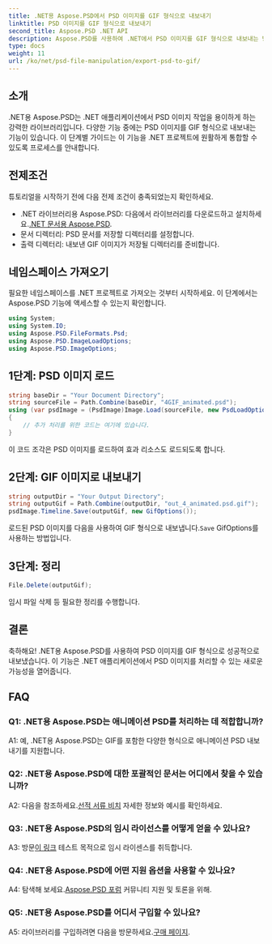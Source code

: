 ```yaml
---
title: .NET용 Aspose.PSD에서 PSD 이미지를 GIF 형식으로 내보내기
linktitle: PSD 이미지를 GIF 형식으로 내보내기
second_title: Aspose.PSD .NET API
description: Aspose.PSD를 사용하여 .NET에서 PSD 이미지를 GIF 형식으로 내보내는 방법을 알아보세요. 단계별 지침이 포함된 종합 가이드입니다.
type: docs
weight: 11
url: /ko/net/psd-file-manipulation/export-psd-to-gif/
---
```

## 소개
.NET용 Aspose.PSD는 .NET 애플리케이션에서 PSD 이미지 작업을 용이하게 하는 강력한 라이브러리입니다. 다양한 기능 중에는 PSD 이미지를 GIF 형식으로 내보내는 기능이 있습니다. 이 단계별 가이드는 이 기능을 .NET 프로젝트에 원활하게 통합할 수 있도록 프로세스를 안내합니다.
## 전제조건
튜토리얼을 시작하기 전에 다음 전제 조건이 충족되었는지 확인하세요.
-  .NET 라이브러리용 Aspose.PSD: 다음에서 라이브러리를 다운로드하고 설치하세요.[.NET 문서용 Aspose.PSD](https://reference.aspose.com/psd/net/).
- 문서 디렉터리: PSD 문서를 저장할 디렉터리를 설정합니다.
- 출력 디렉터리: 내보낸 GIF 이미지가 저장될 디렉터리를 준비합니다.
## 네임스페이스 가져오기
필요한 네임스페이스를 .NET 프로젝트로 가져오는 것부터 시작하세요. 이 단계에서는 Aspose.PSD 기능에 액세스할 수 있는지 확인합니다.
```csharp
using System;
using System.IO;
using Aspose.PSD.FileFormats.Psd;
using Aspose.PSD.ImageLoadOptions;
using Aspose.PSD.ImageOptions;
```
## 1단계: PSD 이미지 로드
```csharp
string baseDir = "Your Document Directory";
string sourceFile = Path.Combine(baseDir, "4GIF_animated.psd");
using (var psdImage = (PsdImage)Image.Load(sourceFile, new PsdLoadOptions() { LoadEffectsResource = true }))
{
    // 추가 처리를 위한 코드는 여기에 있습니다.
}
```
이 코드 조각은 PSD 이미지를 로드하여 효과 리소스도 로드되도록 합니다.
## 2단계: GIF 이미지로 내보내기
```csharp
string outputDir = "Your Output Directory";
string outputGif = Path.Combine(outputDir, "out_4_animated.psd.gif");
psdImage.Timeline.Save(outputGif, new GifOptions());
```
 로드된 PSD 이미지를 다음을 사용하여 GIF 형식으로 내보냅니다.`Save` GifOptions를 사용하는 방법입니다.
## 3단계: 정리
```csharp
File.Delete(outputGif);
```
임시 파일 삭제 등 필요한 정리를 수행합니다.
## 결론
축하해요! .NET용 Aspose.PSD를 사용하여 PSD 이미지를 GIF 형식으로 성공적으로 내보냈습니다. 이 기능은 .NET 애플리케이션에서 PSD 이미지를 처리할 수 있는 새로운 가능성을 열어줍니다.
## FAQ

### Q1: .NET용 Aspose.PSD는 애니메이션 PSD를 처리하는 데 적합합니까?

A1: 예, .NET용 Aspose.PSD는 GIF를 포함한 다양한 형식으로 애니메이션 PSD 내보내기를 지원합니다.

### Q2: .NET용 Aspose.PSD에 대한 포괄적인 문서는 어디에서 찾을 수 있습니까?

 A2: 다음을 참조하세요.[선적 서류 비치](https://reference.aspose.com/psd/net/) 자세한 정보와 예시를 확인하세요.

### Q3: .NET용 Aspose.PSD의 임시 라이선스를 어떻게 얻을 수 있나요?

 A3: 방문[이 링크](https://purchase.aspose.com/temporary-license/) 테스트 목적으로 임시 라이센스를 취득합니다.

### Q4: .NET용 Aspose.PSD에 어떤 지원 옵션을 사용할 수 있나요?

 A4: 탐색해 보세요.[Aspose.PSD 포럼](https://forum.aspose.com/c/psd/34) 커뮤니티 지원 및 토론을 위해.

### Q5: .NET용 Aspose.PSD를 어디서 구입할 수 있나요?

 A5: 라이브러리를 구입하려면 다음을 방문하세요.[구매 페이지](https://purchase.aspose.com/buy).